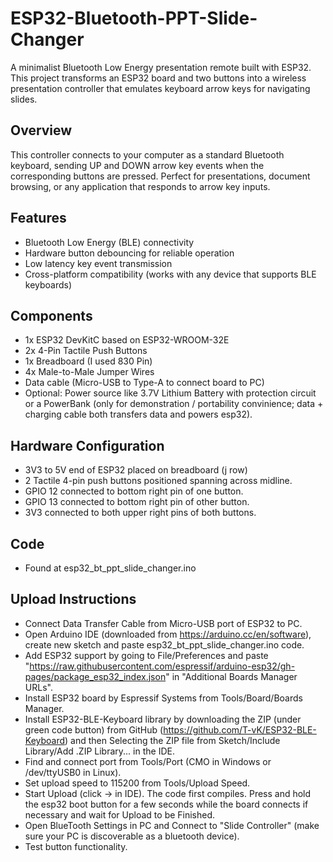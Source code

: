 # ESP32-Bluetooth-PPT-Slide-Changer
A minimalist Bluetooth Low Energy presentation remote built with ESP32. This project transforms an ESP32 board and two buttons into a wireless presentation controller that emulates keyboard arrow keys for navigating slides.
## Overview
This controller connects to your computer as a standard Bluetooth keyboard, sending UP and DOWN arrow key events when the corresponding buttons are pressed. Perfect for presentations, document browsing, or any application that responds to arrow key inputs.
## Features
- Bluetooth Low Energy (BLE) connectivity
- Hardware button debouncing for reliable operation
- Low latency key event transmission
- Cross-platform compatibility (works with any device that supports BLE keyboards)
## Components
- 1x ESP32 DevKitC based on ESP32-WROOM-32E
- 2x 4-Pin Tactile Push Buttons
- 1x Breadboard (I used 830 Pin)
- 4x Male-to-Male Jumper Wires
- Data cable (Micro-USB to Type-A to connect board to PC)
- Optional: Power source like 3.7V Lithium Battery with protection circuit or a PowerBank (only for demonstration / portability convinience; data + charging cable both transfers data and powers esp32).
## Hardware Configuration
- 3V3 to 5V end of ESP32 placed on breadboard (j row)
- 2 Tactile 4-pin push buttons positioned spanning across midline.
- GPIO 12 connected to bottom right pin of one button.
- GPIO 13 connected to bottom right pin of other button.
- 3V3 connected to both upper right pins of both buttons.
## Code
- Found at esp32_bt_ppt_slide_changer.ino
## Upload Instructions
- Connect Data Transfer Cable from Micro-USB port of ESP32 to PC.
- Open Arduino IDE (downloaded from https://arduino.cc/en/software), create new sketch and paste esp32_bt_ppt_slide_changer.ino code.
- Add ESP32 support by going to File/Preferences and paste "https://raw.githubusercontent.com/espressif/arduino-esp32/gh-pages/package_esp32_index.json" in "Additional Boards Manager URLs".
- Install ESP32 board by Espressif Systems from Tools/Board/Boards Manager.
- Install ESP32-BLE-Keyboard library by downloading the ZIP (under green code button) from GitHub (https://github.com/T-vK/ESP32-BLE-Keyboard) and then Selecting the ZIP file from Sketch/Include Library/Add .ZIP Library... in the IDE.
- Find and connect port from Tools/Port (CMO in Windows or /dev/ttyUSB0 in Linux).
- Set upload speed to 115200 from Tools/Upload Speed.
- Start Upload (click -> in IDE). The code first compiles. Press and hold the esp32 boot button for a few seconds while the board connects if necessary and wait for Upload to be Finished.
- Open BlueTooth Settings in PC and Connect to "Slide Controller" (make sure your PC is discoverable as a bluetooth device).
- Test button functionality.
